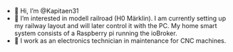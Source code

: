 - 👋 Hi, I’m @Kapitaen31
- 👀 I’m interested in modell railroad (H0 Märklin). I am currently setting up my railway layout and will later control it with the PC.
My home smart system consists of a Raspberry pi running the ioBroker.
- 🌱 I work as an electronics technician in maintenance for CNC machines.


<!---
Kapitaen31/Kapitaen31 is a ✨ special ✨ repository because its `README.md` (this file) appears on your GitHub profile.
You can click the Preview link to take a look at your changes.
--->
